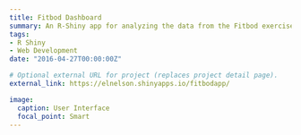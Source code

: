 ```yaml
---
title: Fitbod Dashboard
summary: An R-Shiny app for analyzing the data from the Fitbod exercise app
tags:
- R Shiny
- Web Development
date: "2016-04-27T00:00:00Z"

# Optional external URL for project (replaces project detail page).
external_link: https://elnelson.shinyapps.io/fitbodapp/

image:
  caption: User Interface
  focal_point: Smart
---
```

